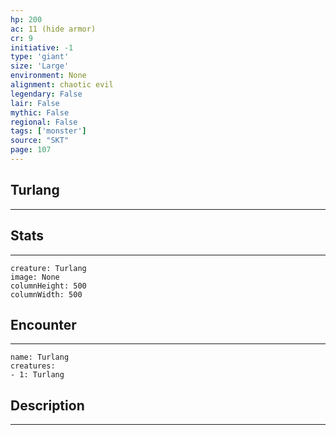 ```yaml
---
hp: 200
ac: 11 (hide armor)
cr: 9
initiative: -1
type: 'giant'    
size: 'Large'
environment: None
alignment: chaotic evil
legendary: False
lair: False
mythic: False
regional: False
tags: ['monster']
source: "SKT"
page: 107
---
```


## Turlang
---



## Stats
---

```statblock
creature: Turlang
image: None
columnHeight: 500
columnWidth: 500
```

## Encounter
---

```encounter-table
name: Turlang
creatures:
- 1: Turlang
```

## Description
---




